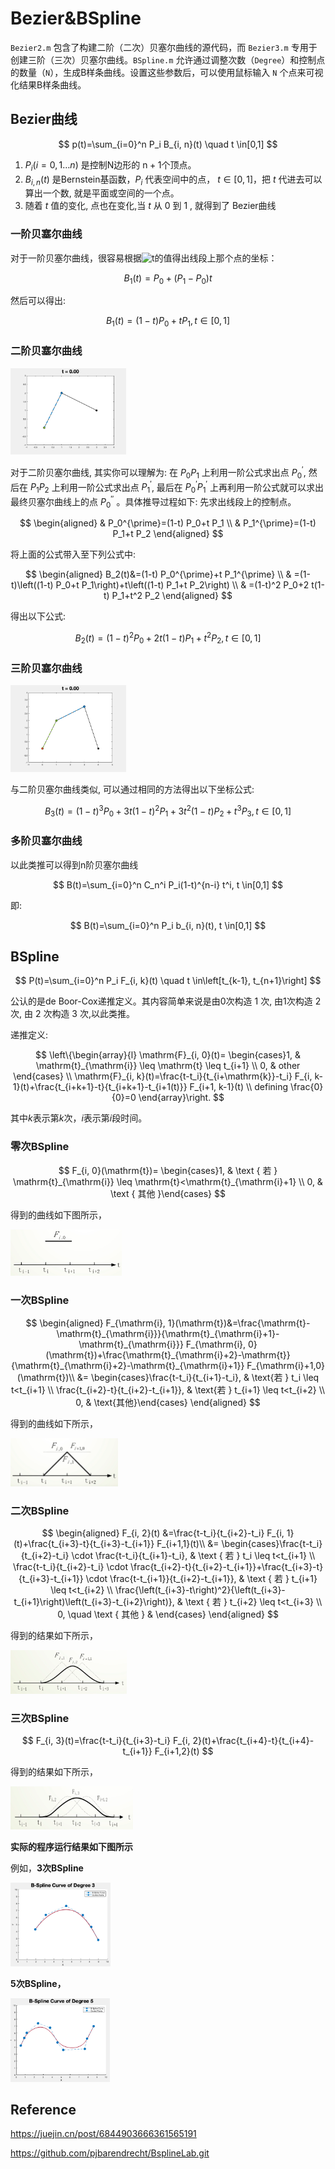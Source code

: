 # Bezier&BSpline
`Bezier2.m` 包含了构建二阶（二次）贝塞尔曲线的源代码，而 `Bezier3.m` 专用于创建三阶（三次）贝塞尔曲线。`BSpline.m` 允许通过调整次数（`Degree`）和控制点的数量（`N`），生成B样条曲线。设置这些参数后，可以使用鼠标输入 `N` 个点来可视化结果B样条曲线。

## Bezier曲线

$$
p(t)=\sum_{i=0}^n P_i B_{i, n}(t) \quad t \in[0,1]
$$
1. $P_i(i=0,1 \ldots n)$ 是控制N边形的 $\mathrm{n}+1$个顶点。
2. $B_{i, n}(t)$ 是Bernstein基函数，$P_i$ 代表空间中的点， $t \in[0,1]$，把 $t$ 代进去可以算出一个数, 就是平面或空间的一个点。
3. 随着 $t$ 值的变化, 点也在变化,当 $t$ 从 0 到 1 , 就得到了 Bezier曲线



### 一阶贝塞尔曲线

对于一阶贝塞尔曲线，很容易根据![t](https://juejin.cn/equation?tex=t)的值得出线段上那个点的坐标：

$$
B_1(t)=P_0+\left(P_1-P_0\right) t
$$

然后可以得出:

$$
B_1(t)=(1-t) P_0+t P_1, t \in[0,1]
$$


### 二阶贝塞尔曲线

<img src="./assets/Bezier2.gif" alt="Bezier2" style="zoom: 33%;" />

对于二阶贝塞尔曲线, 其实你可以理解为: 在 $P_0 P_1$ 上利用一阶公式求出点 $P_0^{\prime}$, 然后在 $P_1 P_2$ 上利用一阶公式求出点 $P_1^{\prime}$, 最后在 $P_0^{\prime} P_1^{\prime}$ 上再利用一阶公式就可以求出最终贝塞尔曲线上的点 $P_0{ }^{\prime \prime}$ 。具体推导过程如下:
先求出线段上的控制点。

$$
\begin{aligned}
& P_0^{\prime}=(1-t) P_0+t P_1 \\
& P_1^{\prime}=(1-t) P_1+t P_2
\end{aligned}
$$

将上面的公式带入至下列公式中:

$$
\begin{aligned}
 B_2(t)&=(1-t) P_0^{\prime}+t P_1^{\prime} \\
& =(1-t)\left((1-t) P_0+t P_1\right)+t\left((1-t) P_1+t P_2\right) \\
& =(1-t)^2 P_0+2 t(1-t) P_1+t^2 P_2
\end{aligned}
$$

得出以下公式:

$$
B_2(t)=(1-t)^2 P_0+2 t(1-t) P_1+t^2 P_2, t \in[0,1]
$$


### 三阶贝塞尔曲线

<img src="./assets/Bezier3.gif" alt="Bezier3" style="zoom: 33%;" />

与二阶贝塞尔曲线类似, 可以通过相同的方法得出以下坐标公式:

$$
B_3(t)=(1-t)^3 P_0+3 t(1-t)^2 P_1+3 t^2(1-t) P_2+t^3 P_3, t \in[0,1]
$$


### 多阶贝塞尔曲线

以此类推可以得到n阶贝塞尔曲线

$$
B(t)=\sum_{i=0}^n C_n^i P_i(1-t)^{n-i} t^i, t \in[0,1]
$$

即:

$$
B(t)=\sum_{i=0}^n P_i b_{i, n}(t), t \in[0,1]
$$




## BSpline

$$
P(t)=\sum_{i=0}^n P_i F_{i, k}(t) \quad t \in\left[t_{k-1}, t_{n+1}\right]
$$

公认的是de Boor-Cox递推定义。其内容简单来说是由0次构造 1 次, 由1次构造 2 次, 由 2 次构造 3 次,以此类推。

递推定义:

$$
\left\{\begin{array}{l}
\mathrm{F}_{i, 0}(t)= \begin{cases}1, & \mathrm{t}_{\mathrm{i}} \leq \mathrm{t} \leq t_{i+1} \\
0, & other \end{cases} \\
\mathrm{F}_{i, k}(t)=\frac{t-t_i}{t_{i+\mathrm{k}}-t_i} F_{i, k-1}(t)+\frac{t_{i+k+1}-t}{t_{i+k+1}-t_{i+1(t)}} F_{i+1, k-1}(t) \\
defining \frac{0}{0}=0
\end{array}\right.
$$

其中$k$表示第$k$次，$i$表示第$i$段时间。



### 零次BSpline

$$
F_{i, 0}(\mathrm{t})= \begin{cases}1, & \text { 若 } \mathrm{t}_{\mathrm{i}} \leq \mathrm{t}<\mathrm{t}_{\mathrm{i}+1} \\ 0, & \text { 其他 }\end{cases}
$$

得到的曲线如下图所示，

<img src="./assets/image-20240306213234508.png" alt="image-20240306213234508" style="zoom: 33%;" />

### 一次BSpline

$$
\begin{aligned}
F_{\mathrm{i}, 1}(\mathrm{t})&=\frac{\mathrm{t}-\mathrm{t}_{\mathrm{i}}}{\mathrm{t}_{\mathrm{i}+1}-\mathrm{t}_{\mathrm{i}}} F_{\mathrm{i}, 0}(\mathrm{t})+\frac{\mathrm{t}_{\mathrm{i}+2}-\mathrm{t}}{\mathrm{t}_{\mathrm{i}+2}-\mathrm{t}_{\mathrm{i}+1}} F_{\mathrm{i}+1,0}(\mathrm{t})\\
&= \begin{cases}\frac{t-t_i}{t_{i+1}-t_i}, & \text{若 } t_i \leq t<t_{i+1} \\ \frac{t_{i+2}-t}{t_{i+2}-t_{i+1}}, & \text{若 } t_{i+1} \leq t<t_{i+2} \\ 0, & \text{其他}\end{cases}
\end{aligned}
$$

得到的曲线如下所示，

<img src="./assets/image-20240306213405313.png" alt="image-20240306213405313" style="zoom: 25%;" />

### 二次BSpline

$$
\begin{aligned}
F_{i, 2}(t) &=\frac{t-t_i}{t_{i+2}-t_i} F_{i, 1}(t)+\frac{t_{i+3}-t}{t_{i+3}-t_{i+1}} F_{i+1,1}(t)\\
&= \begin{cases}\frac{t-t_i}{t_{i+2}-t_i} \cdot \frac{t-t_i}{t_{i+1}-t_i}, & \text { 若 } t_i \leq t<t_{i+1} \\ \frac{t-t_i}{t_{i+2}-t_i} \cdot \frac{t_{i+2}-t}{t_{i+2}-t_{i+1}}+\frac{t_{i+3}-t}{t_{i+3}-t_{i+1}} \cdot \frac{t-t_{i+1}}{t_{i+2}-t_{i+1}}, & \text { 若 } t_{i+1} \leq t<t_{i+2} \\ \frac{\left(t_{i+3}-t\right)^2}{\left(t_{i+3}-t_{i+1}\right)\left(t_{i+3}-t_{i+2}\right)}, & \text { 若 } t_{i+2} \leq t<t_{i+3} \\ 0, \quad \text { 其他 } & \end{cases}
\end{aligned}
$$

得到的结果如下所示，

<img src="./assets/image-20240306213845031.png" alt="image-20240306213845031" style="zoom: 33%;" />



### 三次BSpline

$$
F_{i, 3}(t)=\frac{t-t_i}{t_{i+3}-t_i} F_{i, 2}(t)+\frac{t_{i+4}-t}{t_{i+4}-t_{i+1}} F_{i+1,2}(t)
$$

得到的结果如下所示，

<img src="./assets/image-20240306214110422.png" alt="image-20240306214110422" style="zoom: 33%;" />



**实际的程序运行结果如下图所示**

例如，**3次BSpline**

<img src="./assets/image-20240307101150769.png" alt="image-20240307101150769" style="zoom: 33%;" />

**5次BSpline，**

<img src="./assets/image-20240307101239748.png" alt="image-20240307101239748" style="zoom: 33%;" />



## Reference

https://juejin.cn/post/6844903666361565191

https://github.com/pjbarendrecht/BsplineLab.git
